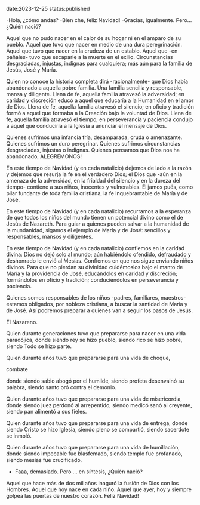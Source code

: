 date:2023-12-25
status:published

-Hola, ¿cómo andas?
-Bien che, feliz Navidad!
-Gracias, igualmente. Pero... ¿Quién nació? 

Aquel que no pudo nacer en el calor de su hogar ni en el amparo de su pueblo. 
Aquel que tuvo que nacer en medio de una dura peregrinación. 
Aquel que tuvo que nacer en la crudeza de un establo. 
Aquel que -en pañales- tuvo que escaparle a la muerte en el exilio. Circunstancias desgraciadas, injustas, indignas para cualquiera; más aún para la familia de Jesús, José y María.

Quien no conoce la historia completa dirá -racionalmente- que Dios había abandonado a aquella pobre familia. Una familia sencilla y responsable, mansa y diligente. 
Llena de fe, aquella familia atravesó la adversidad; en caridad y discreción educó a aquel que educaría a la Humanidad en el amor de Dios. 
Llena de fe, aquella familia atravesó el silencio; en oficio y tradición formó a aquel que formaba a la Creación bajo la voluntad de Dios.
Llena de fe, aquella familia atravesó el tiempo; en perseverancia y paciencia condujo a aquel que conduciría a la Iglesia a anunciar el mensaje de Dios.

Quienes sufrimos una infancia fría, desamparada, cruda o amenazante.
Quienes sufrimos un duro peregrinar. 
Quienes sufrimos circunstancias desgraciadas, injustas o indignas. 
Quienes pensamos que Dios nos ha abandonado, ALEGRÉMONOS!

En este tiempo de Navidad (y en cada natalicio) dejemos de lado a la razón y dejemos que resurja la fe en el verdadero Dios; el Dios que -aún en la amenaza de la adversidad, en la frialdad del silencio y en la dureza del tiempo- contiene a sus niños, inocentes y vulnerables. Elijamos pués, como pilar fundante de toda familia cristiana, la fe inquebrantable de María y de José.

En este tiempo de Navidad (y en cada natalicio) recurramos a la esperanza de que todos los niños del mundo tienen un potencial divino como el de Jesús de Nazareth. Para guiar a quienes pueden salvar a la humanidad de la mundanidad, sigamos el ejemplo de María y de José: sencillos y responsables, mansos y diligentes.

En este tiempo de Navidad (y en cada natalicio) confiemos en la caridad divina: Dios no dejó solo al mundo; aún habiéndolo ofendido, defraudado y deshonrado le envió al Mesías. Confiemos en que nos sigue enviando niños divinos. Para que no pierdan su divinidad cuidémoslos bajo el manto de María y la providencia de José, educándolos en caridad y discreción; formándolos en oficio y tradición; conduciéndolos en perseverancia y paciencia.

Quienes somos responsables de los niños -padres, familiares, maestros- estamos obligados, por nobleza cristiana, a buscar la santidad de María y de José. Así podremos preparar a quienes van a seguir los pasos de Jesús.

El Nazareno.

Quien durante generaciones tuvo que prepararse para nacer en una vida paradójica, donde siendo rey se hizo pueblo, siendo rico se hizo pobre, siendo Todo se hizo parte.

Quien durante años tuvo que prepararse para una vida de choque, 

combate

donde siendo sabio abogó por el humilde, siendo profeta desenvainó su palabra, siendo santo oró contra el demonio.

Quien durante años tuvo que prepararse para una vida de misericordia, donde siendo juez perdonó al arrepentido, siendo medicó sanó al creyente, siendo pan alimentó a sus fieles.

Quien durante años tuvo que prepararse para una vida de entrega, donde siendo Cristo se hizo Iglesia, siendo pleno se compartió, siendo sacerdote se inmoló.

Quien durante años tuvo que prepararse para una vida de humillación, donde siendo impecable fue blasfemado, siendo templo fue profanado, siendo mesías fue crucificado.

- Faaa, demasiado. Pero ... en síntesis, ¿Quién nació? 

Aquel que hace más de dos mil años inaguró la fusión de Dios con los Hombres. Aquel que hoy nace en cada niño. Aquel que ayer, hoy y siempre golpea las puertas de nuestro corazón. Feliz Navidad!



<!-- 
los años; en humildad y paciencia condujo a aquel que recibiría en plena plenitud al Espíritu de Dios.  -->